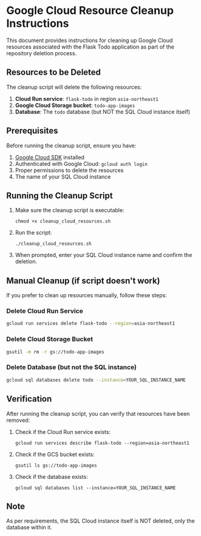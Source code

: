 # Google Cloud Resource Cleanup Instructions

This document provides instructions for cleaning up Google Cloud resources associated with the Flask Todo application as part of the repository deletion process.

## Resources to be Deleted

The cleanup script will delete the following resources:

1. **Cloud Run service**: `flask-todo` in region `asia-northeast1`
2. **Google Cloud Storage bucket**: `todo-app-images`
3. **Database**: The `todo` database (but NOT the SQL Cloud instance itself)

## Prerequisites

Before running the cleanup script, ensure you have:

1. [Google Cloud SDK](https://cloud.google.com/sdk/docs/install) installed
2. Authenticated with Google Cloud: `gcloud auth login`
3. Proper permissions to delete the resources
4. The name of your SQL Cloud instance

## Running the Cleanup Script

1. Make sure the cleanup script is executable:
   ```
   chmod +x cleanup_cloud_resources.sh
   ```

2. Run the script:
   ```
   ./cleanup_cloud_resources.sh
   ```

3. When prompted, enter your SQL Cloud instance name and confirm the deletion.

## Manual Cleanup (if script doesn't work)

If you prefer to clean up resources manually, follow these steps:

### Delete Cloud Run Service

```bash
gcloud run services delete flask-todo --region=asia-northeast1
```

### Delete Cloud Storage Bucket

```bash
gsutil -m rm -r gs://todo-app-images
```

### Delete Database (but not the SQL instance)

```bash
gcloud sql databases delete todo --instance=YOUR_SQL_INSTANCE_NAME
```

## Verification

After running the cleanup script, you can verify that resources have been removed:

1. Check if the Cloud Run service exists:
   ```
   gcloud run services describe flask-todo --region=asia-northeast1
   ```

2. Check if the GCS bucket exists:
   ```
   gsutil ls gs://todo-app-images
   ```

3. Check if the database exists:
   ```
   gcloud sql databases list --instance=YOUR_SQL_INSTANCE_NAME
   ```

## Note

As per requirements, the SQL Cloud instance itself is NOT deleted, only the database within it.